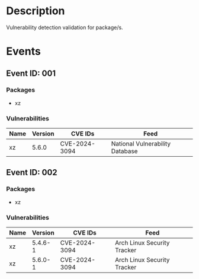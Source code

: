 # Description

Vulnerability detection validation for package/s.

# Events

## Event ID: 001
### Packages
- xz
### Vulnerabilities

| Name | Version | CVE IDs      | Feed
|------|---------|--------------|-------------------------------
|xz    |5.6.0    |CVE-2024-3094 |National Vulnerability Database

## Event ID: 002
### Packages
- xz
### Vulnerabilities

| Name | Version | CVE IDs      | Feed
|------|---------|--------------|-------------------------------
|xz    |5.4.6-1  |CVE-2024-3094 |Arch Linux Security Tracker
|xz    |5.6.0-1  |CVE-2024-3094 |Arch Linux Security Tracker
